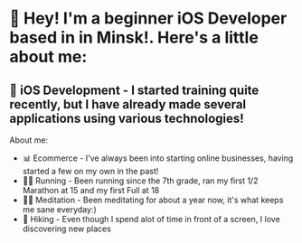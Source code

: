 
<h1>👋 Hey! I'm a beginner iOS Developer based in in Minsk!. Here's a little about me:</h1>

<h2>📱 iOS Development - I started training quite recently, but I have already made several applications using various technologies!</h2>

About me:

- 📊 Ecommerce - I've always been into starting online businesses, having started a few on my own in the past!
- 🏃‍♂️ Running - Been running since the 7th grade, ran my first 1/2 Marathon at 15 and my first Full at 18
- 🧘‍♀️ Meditation - Been meditating for about a year now, it's what keeps me sane everyday:)
- 🌲 Hiking - Even though I spend alot of time in front of a screen, I love discovering new places
